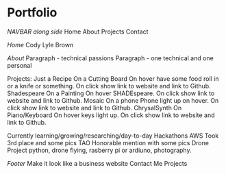 # Portfolio 
*NAVBAR along side*
Home
About
Projects
Contact

*Home*
Cody Lyle Brown

*About*
Paragraph - technical passions
Paragraph - one technical and one personal

Projects:
  Just a Recipe 
    On a Cutting Board
      On hover have some food roll in or a knife or something.
      On click show link to website and link to Github.
  Shadespeare
    On a Painting
      On hover SHADEspeare.
      On click show link to website and link to Github.
  Mosaic
    On a phone
      Phone light up on hover.
      On click show link to website and link to Github.
  ChrysalSynth
    On Piano/Keyboard
      On hover keys light up.
      On click show link to website and link to Github.

Currently learning/growing/researching/day-to-day
  Hackathons
    AWS
      Took 3rd place and some pics
    TAO
      Honorable mention with some pics
  Drone Project 
      python, drone flying, rasberry pi or ardiuno, photography.

*Footer*
Make it look like a business website
Contact Me
Projects
